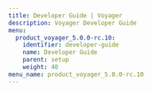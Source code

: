 ```yaml
---
title: Developer Guide | Voyager
description: Voyager Developer Guide
menu:
  product_voyager_5.0.0-rc.10:
    identifier: developer-guide
    name: Developer Guide
    parent: setup
    weight: 40
menu_name: product_voyager_5.0.0-rc.10
---
```

